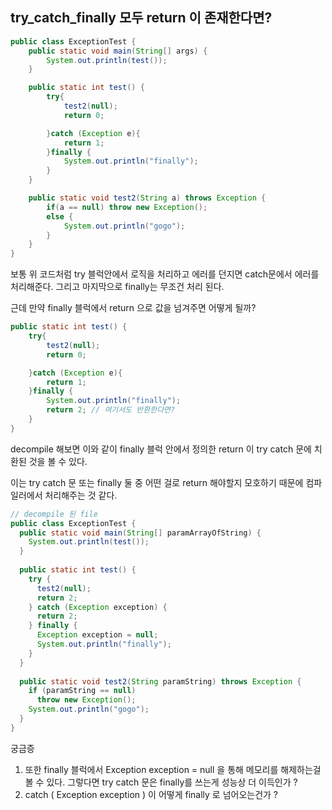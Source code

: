 ## try_catch_finally 모두 return 이 존재한다면?

```java
public class ExceptionTest {
    public static void main(String[] args) {
        System.out.println(test());
    }

    public static int test() {
        try{
            test2(null);
            return 0;

        }catch (Exception e){
            return 1;
        }finally {
            System.out.println("finally");
        }
    }

    public static void test2(String a) throws Exception {
        if(a == null) throw new Exception();
        else {
            System.out.println("gogo");
        }
    }
}
```

보통 위 코드처럼 try 블럭안에서 로직을 처리하고 에러를 던지면 catch문에서 에러를 처리해준다. 그리고 마지막으로 finally는 무조건 처리 된다.

근데 만약 finally 블럭에서 return 으로 값을 넘겨주면 어떻게 될까?

```java
public static int test() {
    try{
        test2(null);
        return 0;

    }catch (Exception e){
        return 1;
    }finally {
        System.out.println("finally");
        return 2; // 여기서도 반환한다면?
    }
}
```

decompile 해보면 이와 같이 finally 블럭 안에서 정의한 return 이 try catch 문에 치환된 것을 볼 수 있다.

이는 try catch 문 또는 finally 둘 중 어떤 걸로 return 해야할지 모호하기 때문에 컴파일러에서 처리해주는 것 같다.

```java
// decompile 된 file
public class ExceptionTest {
  public static void main(String[] paramArrayOfString) {
    System.out.println(test());
  }
  
  public static int test() {
    try {
      test2(null);
      return 2;
    } catch (Exception exception) {
      return 2;
    } finally {
      Exception exception = null;
      System.out.println("finally");
    } 
  }
  
  public static void test2(String paramString) throws Exception {
    if (paramString == null)
      throw new Exception(); 
    System.out.println("gogo");
  }
}
```

궁금증 

1. 또한 finally 블럭에서 Exception exception = null 을 통해 메모리를 해제하는걸 볼 수 있다. 그렇다면 try catch 문은 finally를 쓰는게 성능상 더 이득인가 ?
2. catch ( Exception exception ) 이 어떻게 finally 로 넘어오는건가 ?
